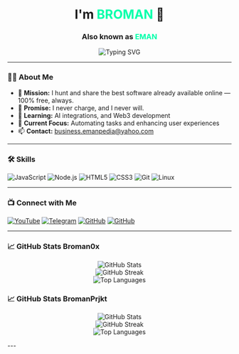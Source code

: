 <!-- GitHub Profile README -->

<h1 align="center">I'm <span style="color:#00FFAA">BROMAN</span> 👋</h1>
<h3 align="center">Also known as <span style="color:#00FFAA">EMAN</span></h3>

<p align="center">
  <img src="https://readme-typing-svg.demolab.com?font=Fira+Code&size=24&duration=3000&pause=1000&color=00FFAA&center=true&vCenter=true&width=435&lines=I'm+Broman+Who+Helps+You+Navigate+the+Code" alt="Typing SVG" />
</p>

---

### 🧙‍♂️ About Me
 
- 🚀 **Mission:** I hunt and share the best software already available online — 100% free, always.
- 💯 **Promise:** I never charge, and I never will.
- 🌱 **Learning:** AI integrations, and Web3 development
- 🎯 **Current Focus:** Automating tasks and enhancing user experiences
- 📫 **Contact:** [business.emanpedia@yahoo.com](mailto:business.emanpedia@yahoo.com)

---

### 🛠️ Skills

![JavaScript](https://img.shields.io/badge/-JavaScript-333333?style=flat&logo=javascript)
![Node.js](https://img.shields.io/badge/-Node.js-333333?style=flat&logo=node.js)
![HTML5](https://img.shields.io/badge/-HTML5-333333?style=flat&logo=html5)
![CSS3](https://img.shields.io/badge/-CSS3-333333?style=flat&logo=css3)
![Git](https://img.shields.io/badge/-Git-333333?style=flat&logo=git)
![Linux](https://img.shields.io/badge/-Linux-333333?style=flat&logo=linux)

---

### 📺 Connect with Me

[![YouTube](https://img.shields.io/badge/YouTube-FF0000?style=for-the-badge&logo=youtube&logoColor=white)](https://www.youtube.com/c/broman0x)
[![Telegram](https://img.shields.io/badge/Telegram-2CA5E0?style=for-the-badge&logo=telegram&logoColor=white)](https://t.me/bukaneman)
[![GitHub](https://img.shields.io/badge/GitHub-000?style=for-the-badge&logo=github)](https://github.com/broman0x)
[![GitHub](https://img.shields.io/badge/GitHub-000?style=for-the-badge&logo=github)](https://github.com/bromanprjkt)

---

### 📈 GitHub Stats Broman0x

<p align="center">
  <img src="https://github-readme-stats.vercel.app/api?username=broman0x&show_icons=true&theme=radical" alt="GitHub Stats" />
  <br/>
  <img src="https://github-readme-streak-stats.herokuapp.com?user=broman0x&theme=radical" alt="GitHub Streak" />
  <br/>
  <img src="https://github-readme-stats.vercel.app/api/top-langs/?username=broman0x&layout=compact&theme=radical" alt="Top Languages" />
</p>


### 📈 GitHub Stats BromanPrjkt
<p align="center">
  <img src="https://github-readme-stats.vercel.app/api?username=bromanprjkt&show_icons=true&theme=radical" alt="GitHub Stats" />
  <br/>
  <img src="https://github-readme-streak-stats.herokuapp.com?user=bromanprjkt&theme=radical" alt="GitHub Streak" />
  <br/>
  <img src="https://github-readme-stats.vercel.app/api/top-langs/?username=bromanprjkt&layout=compact&theme=radical" alt="Top Languages" />
</p>
---


